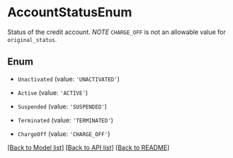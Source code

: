 # AccountStatusEnum

Status of the credit account.  *NOTE* `CHARGE_OFF` is not an allowable value for `original_status`.

## Enum

* `Unactivated` (value: `'UNACTIVATED'`)

* `Active` (value: `'ACTIVE'`)

* `Suspended` (value: `'SUSPENDED'`)

* `Terminated` (value: `'TERMINATED'`)

* `ChargeOff` (value: `'CHARGE_OFF'`)

[[Back to Model list]](../README.md#documentation-for-models) [[Back to API list]](../README.md#documentation-for-api-endpoints) [[Back to README]](../README.md)
